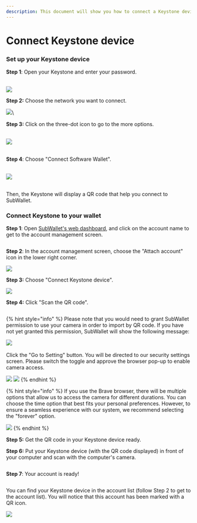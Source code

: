 ```yaml
---
description: This document will show you how to connect a Keystone device to SubWallet.
---
```


# Connect Keystone device

### Set up your Keystone device

**Step 1**: Open your Keystone and enter your password.

\
![](<../../.gitbook/assets/image (161).png>)



**Step 2:** Choose the network you want to connect.



&#x20;![](<../../.gitbook/assets/image (162).png>)\


**Step 3:** Click on the three-dot icon to go to the more options.

\
![](<../../.gitbook/assets/image (163).png>)

\
**Step 4**: Choose "Connect Software Wallet".

\
![](<../../.gitbook/assets/image (164).png>)

\
Then, the Keystone will display a QR code that help you connect to SubWallet.

### Connect Keystone to your wallet

**Step 1**: Open [SubWallet's web dashboard](https://web.subwallet.app/welcome), and click on the account name to get to the account management screen.&#x20;

<figure><img src="../../.gitbook/assets/image (319).png" alt=""><figcaption></figcaption></figure>

**Step 2**: In the account management screen, choose the "Attach account" icon in the lower right corner.

![](<../../.gitbook/assets/image (321).png>)

**Step 3:** Choose "Connect Keystone device".

![](<../../.gitbook/assets/image (322).png>)

**Step 4:** Click "Scan the QR code".

<figure><img src="../../.gitbook/assets/image (323).png" alt=""><figcaption></figcaption></figure>

{% hint style="info" %}
Please note that you would need to grant SubWallet permission to use your camera in order to import by QR code. If you have not yet granted this permission, SubWallet will show the following message:

![](<../../.gitbook/assets/image (533).png>)\
\
Click the "Go to Setting" button. You will be directed to our security settings screen. Please switch the toggle and approve the browser pop-up to enable camera access.

![](<../../.gitbook/assets/image (534).png>) ![](<../../.gitbook/assets/image (535).png>)
{% endhint %}

{% hint style="info" %}
If you use the Brave browser, there will be multiple options that allow us to access the camera for different durations. You can choose the time option that best fits your personal preferences. However, to ensure a seamless experience with our system, we recommend selecting the "forever" option.

![](<../../.gitbook/assets/image (543).png>)&#x20;
{% endhint %}

**Step 5:** Get the QR code in your Keystone device ready.

**Step 6:** Put your Keystone device (with the QR code displayed) in front of your computer and scan with the computer's camera.

<figure><img src="../../.gitbook/assets/image (324).png" alt=""><figcaption></figcaption></figure>

**Step 7**: Your account is ready!&#x20;

<figure><img src="../../.gitbook/assets/image (325).png" alt=""><figcaption></figcaption></figure>

You can find your Keystone device in the account list (follow Step 2 to get to the account list). You will notice that this account has been marked with a QR icon.&#x20;

![](<../../.gitbook/assets/image (327).png>)

